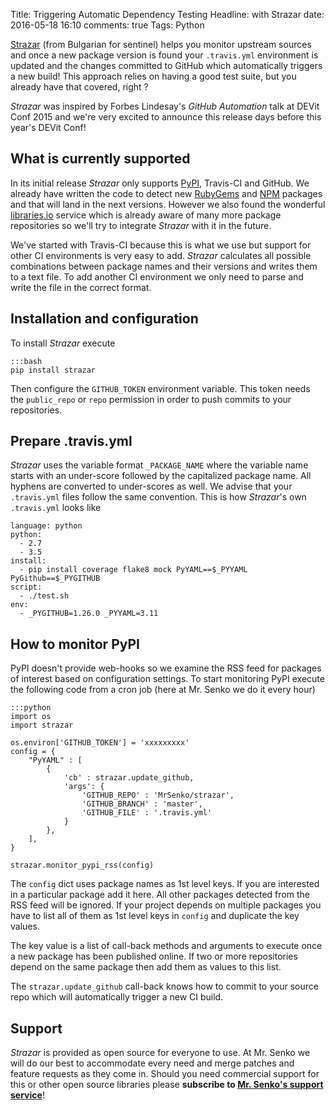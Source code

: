 Title: Triggering Automatic Dependency Testing
Headline: with Strazar
date: 2016-05-18 16:10
comments: true
Tags: Python

[Strazar](https://github.com/MrSenko/strazar) (from Bulgarian for sentinel)
helps you monitor upstream sources
and once a new package version is found your `.travis.yml` environment is updated
and the changes committed to GitHub which automatically triggers a new build!
This approach relies on having a good test suite, but you already have that
covered, right ?

*Strazar* was inspired by Forbes Lindesay's *GitHub Automation* talk
at DEVit Conf 2015 and we're very excited to announce this release days before
this year's DEVit Conf!


What is currently supported
----------------------------


In its initial release *Strazar* only supports [PyPI](http://pypi.python.org),
Travis-CI and GitHub. We already have written the code to detect new
[RubyGems](http://rubygems.org) and [NPM](https://www.npmjs.com) packages
and that will land in the next versions.
However we also found the wonderful [libraries.io](http://libraries.io)
service which is already aware of many more package repositories so we'll
try to integrate *Strazar* with it in the future.

We've started with Travis-CI because this is what we use but support for
other CI environments is very easy to add. *Strazar* calculates all
possible combinations between package names and their versions and writes
them to a text file. To add another CI environment we only need to parse
and write the file in the correct format.
 
Installation and configuration
-------------------------------

To install *Strazar* execute

    :::bash
    pip install strazar

Then configure the `GITHUB_TOKEN` environment variable. This token needs
the ``public_repo`` or ``repo`` permission in order to push commits to
your repositories.

Prepare .travis.yml
-------------------

*Strazar* uses the variable format `_PACKAGE_NAME` where the 
variable name starts with an under-score followed by the capitalized
package name. All hyphens are converted to under-scores as well.
We advise that your `.travis.yml` files follow the same convention.
This is how *Strazar*'s own `.travis.yml` looks like

    language: python
    python:
      - 2.7
      - 3.5
    install:
      - pip install coverage flake8 mock PyYAML==$_PYYAML PyGithub==$_PYGITHUB
    script:
      - ./test.sh
    env:
      - _PYGITHUB=1.26.0 _PYYAML=3.11



How to monitor PyPI
-------------------

PyPI doesn't provide web-hooks so we examine the RSS feed for packages of
interest based on configuration settings. To start monitoring PyPI execute
the following code from a cron job (here at Mr. Senko we do it every hour)

    :::python
    import os
    import strazar

    os.environ['GITHUB_TOKEN'] = 'xxxxxxxxx'
    config = {
        "PyYAML" : [
            {
                'cb' : strazar.update_github,
                'args': {
                    'GITHUB_REPO' : 'MrSenko/strazar',
                    'GITHUB_BRANCH' : 'master',
                    'GITHUB_FILE' : '.travis.yml'
                }
            },
        ],
    }
    
    strazar.monitor_pypi_rss(config)

The `config` dict uses package names as 1st level keys. If you are interested
in a particular package add it here. All other packages detected from the RSS
feed will be ignored. If your project depends on multiple packages you have to
list all of them as 1st level keys in `config` and duplicate the key values.

The key value is a list of call-back methods and arguments to execute once a
new package has been published online. If two or more repositories depend on
the same package then add them as values to this list.

The `strazar.update_github` call-back knows how to commit to your source repo
which will automatically trigger a new CI build.


Support
-------

*Strazar* is provided as open source for everyone to use.
At Mr. Senko we will do our best to accommodate every need and merge patches
and feature requests as they come in.
Should you need commercial support for this or other open source libraries
please **subscribe to
[Mr. Senko's support service]({filename}pages/subscribe.html)**!

